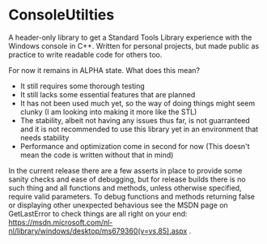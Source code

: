 # ConsoleUtilties
A header-only library to get a Standard Tools Library experience with the Windows console in C++. Written for personal projects, but made public as practice to write readable code for others too. 

For now it remains in ALPHA state. What does this mean?
  - It still requires some thorough testing
  - It still lacks some essential features that are planned
  - It has not been used much yet, so the way of doing things might seem clunky (I am looking into making it more like the STL)
  - The stability, albeit not having any issues thus far, is not guarranteed and it is not recommended to use this library yet in
    an environment that needs stability
  - Performance and optimization come in second for now (This doesn't mean the code is written without that in mind)
    
In the current release there are a few asserts in place to provide some sanity checks and ease of debugging, but for release builds there is no such thing and all functions and methods, unless otherwise specified, require valid parameters. To debug functions and methods returning false or displaying other unexpected behavious see the MSDN page on GetLastError to check things are all right on your end: https://msdn.microsoft.com/nl-nl/library/windows/desktop/ms679360(v=vs.85).aspx .
